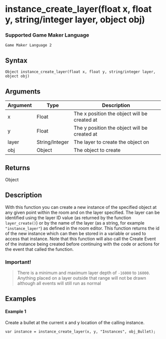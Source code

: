 # instance_create_layer(float x, float y, string/integer layer, object obj)

### Supported Game Maker Language

`Game Maker Language 2`

## Syntax

```
Object instance_create_layer(float x, float y, string/integer layer, object obj)
```

## Arguments

|Argument|Type          |Description                                 |
|--------|--------------|--------------------------------------------|
|x       |Float         |The x position the object will be created at|
|y       |Float         |The y position the object will be created at|
|layer   |String/Integer|The layer to create the object on           |
|obj     |Object        |The object to create                        |

## Returns

Object

## Description

With this function you can create a new instance of the specified object at any given point within the room and on the layer specified. The layer can be identified using the layer ID value (as returned by the function `layer_create()`) or by the name of the layer (as a string, for example `"instance_layer"`) as defined in the room editor. This function returns the id of the new instance which can then be stored in a variable or used to access that instance. Note that this function will also call the Create Event of the instance being created before continuing with the code or actions for the event that called the function.

### Important!

> There is a minimum and maximum layer depth of `-16000` to `16000`. Anything placed on a layer outside that range will not be drawn although all events will still run as normal


## Examples

#### Example 1

Create a bullet at the current x and y location of the calling instance.
```
var instance = instance_create_layer(x, y, "Instances", obj_Bullet);
```
